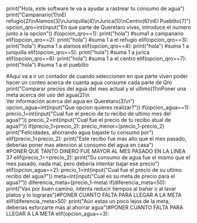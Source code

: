 print("Hola, este software te va a ayudar a rastrear tu consumo de agua")
print("Campanario(1)\nEl refugio(2)\nAlamos(3)\nJuriquilla(4)\nJurica(5)\nCentro(6)\nEl Pueblito(7)")
opcion_qro=int(input("En que parte de Queretaro vives, introduce el numero junto a la opcion"))
if(opcion_qro==1):
    print("hola")
#suma1 a campanario
elif(opcion_qro==2):
    print("hola")
#suma 1 a el refugio
elif(opcion_qro==3):
    print("hola")
#suma 1 a alamos
elif(opcion_qro==4):
    print("hola")
#suma 1 a juriquilla
elif(opcion_qro==5):
    print("hola")
#suma 1 a jurica
elif(opcion_qro==6):
    print("hola")
#suma 1 a el centro
elif(opcion_qro==7):
    print("hola")
#suma 1 a el pueblito

#Aqui va a ir un contador de cuando seleccionen en que parte viven poder hacer un conteo acerca de cuanta agua consume cada parte de Qro
print("Comparar precios del agua del mes actual y el ultimo(1)\nPoner una meta acerca del uso del agua(2)\n\
Ver información acerca del agua en Queretaro(3)\n")
opcion_agua=int(input("Que opcion quieres realizar?"))
if(opcion_agua==1):
    precio_1=int(input("Cual fue el precio de tu recibo de ultimo mes del agua?"))
    precio_2=int(input("Cual fue el precio de tu recibo atual de agua?"))
    if(precio_1>precio_2):
         precio_menor=(precio_1-precio_2)
         print("Felicidades, ahorrando agua bajaste tu consumo por")
    elif(precio_1<precio_2):
             print("Este recibo fue mas alto que el mes pasado, deberias poner mas atencion al consumo del agua en casa")\
                         #PONER QUE TANTO DINERO FUE MAYOR AL MES PASADO EN LA LINEA 37
    elif(precio_1==precio_2):
        print("Su consumo de agua fue el mismo que el mes pasado, nada mal, pero deberia intentar bajar ese precio")
elif(opcion_agua==2):
    precio_1=int(input("Cual fue el precio de su ultimo recibo del agua?"))
    meta=int(input("Cual es su meta de precio para el agua?"))
    diferencia_meta=(precio_1-meta)
    if(diferencia_meta<50):
        print("Vas por buen camino, intenta reducir tiempos al bañar o al lavar platos y lo lograras")#PONER CUANTO FALTA PARA LLEGAR A LA META
    elif(diferencia_meta>50):
        print("Aún estas un poco lejos de la meta, deberias esforzarte más al ahorrar agua")#PONER CUANTO FALTA PARA LLEGAR A LA META
elif(opcion_agua==3):
